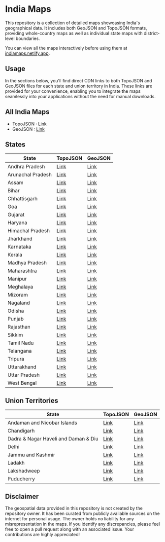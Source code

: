 # India Maps
This repository is a collection of detailed maps showcasing India's geographical data. It includes both GeoJSON and TopoJSON formats, providing whole-country maps as well as individual state maps with district-level boundaries.

You can view all the maps interactively before using them at [indiamaps.netlify.app](https://indiamaps.netlify.app).

## Usage

In the sections below, you'll find direct CDN links to both TopoJSON and GeoJSON files for each state and union territory in India. These links are provided for your convenience, enabling you to integrate the maps seamlessly into your applications without the need for manual downloads.

## All India Maps

- TopoJSON : [Link](https://cdn.jsdelivr.net/gh/udit-001/india-maps-data@da49da5/topojson/india.json)
- GeoJSON : [Link](https://cdn.jsdelivr.net/gh/udit-001/india-maps-data@da49da5/geojson/india.geojson)

## States

| State             | TopoJSON                                                                                       | GeoJSON                                                                                       |
|-------------------|-------------------------------------------------------------------------------------------------|-----------------------------------------------------------------------------------------------|
| Andhra Pradesh    | [Link](https://cdn.jsdelivr.net/gh/udit-001/india-maps-data@da49da5/topojson/states/andhra-pradesh.json)     | [Link](https://cdn.jsdelivr.net/gh/udit-001/india-maps-data@da49da5/geojson/states/andhra-pradesh.geojson)   |
| Arunachal Pradesh | [Link](https://cdn.jsdelivr.net/gh/udit-001/india-maps-data@da49da5/topojson/states/arunachal-pradesh.json)  | [Link](https://cdn.jsdelivr.net/gh/udit-001/india-maps-data@da49da5/geojson/states/arunachal-pradesh.geojson)|
| Assam             | [Link](https://cdn.jsdelivr.net/gh/udit-001/india-maps-data@da49da5/topojson/states/assam.json)              | [Link](https://cdn.jsdelivr.net/gh/udit-001/india-maps-data@da49da5/geojson/states/assam.geojson)           |
| Bihar             | [Link](https://cdn.jsdelivr.net/gh/udit-001/india-maps-data@da49da5/topojson/states/bihar.json)              | [Link](https://cdn.jsdelivr.net/gh/udit-001/india-maps-data@da49da5/geojson/states/bihar.geojson)           |
| Chhattisgarh      | [Link](https://cdn.jsdelivr.net/gh/udit-001/india-maps-data@da49da5/topojson/states/chhattisgarh.json)       | [Link](https://cdn.jsdelivr.net/gh/udit-001/india-maps-data@da49da5/geojson/states/chhattisgarh.geojson)    |
| Goa               | [Link](https://cdn.jsdelivr.net/gh/udit-001/india-maps-data@da49da5/topojson/states/goa.json)                | [Link](https://cdn.jsdelivr.net/gh/udit-001/india-maps-data@da49da5/geojson/states/goa.geojson)             |
| Gujarat           | [Link](https://cdn.jsdelivr.net/gh/udit-001/india-maps-data@da49da5/topojson/states/gujarat.json)            | [Link](https://cdn.jsdelivr.net/gh/udit-001/india-maps-data@da49da5/geojson/states/gujarat.geojson)         |
| Haryana           | [Link](https://cdn.jsdelivr.net/gh/udit-001/india-maps-data@da49da5/topojson/states/haryana.json)            | [Link](https://cdn.jsdelivr.net/gh/udit-001/india-maps-data@da49da5/geojson/states/haryana.geojson)         |
| Himachal Pradesh  | [Link](https://cdn.jsdelivr.net/gh/udit-001/india-maps-data@da49da5/topojson/states/himachal-pradesh.json)   | [Link](https://cdn.jsdelivr.net/gh/udit-001/india-maps-data@da49da5/geojson/states/himachal-pradesh.geojson)|
| Jharkhand         | [Link](https://cdn.jsdelivr.net/gh/udit-001/india-maps-data@da49da5/topojson/states/jharkhand.json)          | [Link](https://cdn.jsdelivr.net/gh/udit-001/india-maps-data@da49da5/geojson/states/jharkhand.geojson)       |
| Karnataka         | [Link](https://cdn.jsdelivr.net/gh/udit-001/india-maps-data@da49da5/topojson/states/karnataka.json)          | [Link](https://cdn.jsdelivr.net/gh/udit-001/india-maps-data@da49da5/geojson/states/karnataka.geojson)       |
| Kerala            | [Link](https://cdn.jsdelivr.net/gh/udit-001/india-maps-data@da49da5/topojson/states/kerala.json)             | [Link](https://cdn.jsdelivr.net/gh/udit-001/india-maps-data@da49da5/geojson/states/kerala.geojson)          |
| Madhya Pradesh    | [Link](https://cdn.jsdelivr.net/gh/udit-001/india-maps-data@da49da5/topojson/states/madhya-pradesh.json)     | [Link](https://cdn.jsdelivr.net/gh/udit-001/india-maps-data@da49da5/geojson/states/madhya-pradesh.geojson) |
| Maharashtra       | [Link](https://cdn.jsdelivr.net/gh/udit-001/india-maps-data@da49da5/topojson/states/maharashtra.json)        | [Link](https://cdn.jsdelivr.net/gh/udit-001/india-maps-data@da49da5/geojson/states/maharashtra.geojson)    |
| Manipur           | [Link](https://cdn.jsdelivr.net/gh/udit-001/india-maps-data@da49da5/topojson/states/manipur.json)            | [Link](https://cdn.jsdelivr.net/gh/udit-001/india-maps-data@da49da5/geojson/states/manipur.geojson)        |
| Meghalaya         | [Link](https://cdn.jsdelivr.net/gh/udit-001/india-maps-data@da49da5/topojson/states/meghalaya.json)          | [Link](https://cdn.jsdelivr.net/gh/udit-001/india-maps-data@da49da5/geojson/states/meghalaya.geojson)      |
| Mizoram           | [Link](https://cdn.jsdelivr.net/gh/udit-001/india-maps-data@da49da5/topojson/states/mizoram.json)            | [Link](https://cdn.jsdelivr.net/gh/udit-001/india-maps-data@da49da5/geojson/states/mizoram.geojson)        |
| Nagaland          | [Link](https://cdn.jsdelivr.net/gh/udit-001/india-maps-data@da49da5/topojson/states/nagaland.json)           | [Link](https://cdn.jsdelivr.net/gh/udit-001/india-maps-data@da49da5/geojson/states/nagaland.geojson)       |
| Odisha            | [Link](https://cdn.jsdelivr.net/gh/udit-001/india-maps-data@da49da5/topojson/states/odisha.json)             | [Link](https://cdn.jsdelivr.net/gh/udit-001/india-maps-data@da49da5/geojson/states/odisha.geojson)         |
| Punjab            | [Link](https://cdn.jsdelivr.net/gh/udit-001/india-maps-data@da49da5/topojson/states/punjab.json)             | [Link](https://cdn.jsdelivr.net/gh/udit-001/india-maps-data@da49da5/geojson/states/punjab.geojson)         |
| Rajasthan         | [Link](https://cdn.jsdelivr.net/gh/udit-001/india-maps-data@da49da5/topojson/states/rajasthan.json)          | [Link](https://cdn.jsdelivr.net/gh/udit-001/india-maps-data@da49da5/geojson/states/rajasthan.geojson)      |
| Sikkim            | [Link](https://cdn.jsdelivr.net/gh/udit-001/india-maps-data@da49da5/topojson/states/sikkim.json)             | [Link](https://cdn.jsdelivr.net/gh/udit-001/india-maps-data@da49da5/geojson/states/sikkim.geojson)         |
| Tamil Nadu        | [Link](https://cdn.jsdelivr.net/gh/udit-001/india-maps-data@da49da5/topojson/states/tamil-nadu.json)         | [Link](https://cdn.jsdelivr.net/gh/udit-001/india-maps-data@da49da5/geojson/states/tamil-nadu.geojson)     |
| Telangana         | [Link](https://cdn.jsdelivr.net/gh/udit-001/india-maps-data@da49da5/topojson/states/telangana.json)          | [Link](https://cdn.jsdelivr.net/gh/udit-001/india-maps-data@da49da5/geojson/states/telangana.geojson)      |
| Tripura           | [Link](https://cdn.jsdelivr.net/gh/udit-001/india-maps-data@da49da5/topojson/states/tripura.json)            | [Link](https://cdn.jsdelivr.net/gh/udit-001/india-maps-data@da49da5/geojson/states/tripura.geojson)        |
| Uttarakhand       | [Link](https://cdn.jsdelivr.net/gh/udit-001/india-maps-data@da49da5/topojson/states/uttarakhand.json)        | [Link](https://cdn.jsdelivr.net/gh/udit-001/india-maps-data@da49da5/geojson/states/uttarakhand.geojson)    |
| Uttar Pradesh     | [Link](https://cdn.jsdelivr.net/gh/udit-001/india-maps-data@da49da5/topojson/states/uttar-pradesh.json)      | [Link](https://cdn.jsdelivr.net/gh/udit-001/india-maps-data@da49da5/geojson/states/uttar-pradesh.geojson)  |
| West Bengal       | [Link](https://cdn.jsdelivr.net/gh/udit-001/india-maps-data@da49da5/topojson/states/west-bengal.json)        | [Link](https://cdn.jsdelivr.net/gh/udit-001/india-maps-data@da49da5/geojson/states/west-bengal.geojson)    |





## Union Territories

| State                                       | TopoJSON | GeoJSON |
|---------------------------------------------|----------|---------|
| Andaman and Nicobar Islands                | [Link](https://cdn.jsdelivr.net/gh/udit-001/india-maps-data@da49da5/topojson/states/andaman-and-nicobar-islands.json) | [Link](https://cdn.jsdelivr.net/gh/udit-001/india-maps-data@da49da5/geojson/states/andaman-and-nicobar-islands.geojson) |
| Chandigarh                                  | [Link](https://cdn.jsdelivr.net/gh/udit-001/india-maps-data@da49da5/topojson/states/chandigarh.geojson) | [Link](https://cdn.jsdelivr.net/gh/udit-001/india-maps-data@da49da5/geojson/states/chandigarh.geojson) |
| Dadra & Nagar Haveli and Daman & Diu | [Link](https://cdn.jsdelivr.net/gh/udit-001/india-maps-data@da49da5/topojson/states/dnh-and-dd.json) | [Link](https://cdn.jsdelivr.net/gh/udit-001/india-maps-data@da49da5/geojson/states/dnh-and-dd.geojson) |
| Delhi                                       | [Link](https://cdn.jsdelivr.net/gh/udit-001/india-maps-data@da49da5/topojson/states/delhi.geojson) | [Link](https://cdn.jsdelivr.net/gh/udit-001/india-maps-data@da49da5/geojson/states/delhi.geojson) |
| Jammu and Kashmir | [Link](https://cdn.jsdelivr.net/gh/udit-001/india-maps-data@da49da5/topojson/states/jammu-and-kashmir.json)  | [Link](https://cdn.jsdelivr.net/gh/udit-001/india-maps-data@da49da5/geojson/states/jammu-and-kashmir.geojson) |
| Ladakh | [Link](https://cdn.jsdelivr.net/gh/udit-001/india-maps-data@da49da5/topojson/states/ladakh.json)  | [Link](https://cdn.jsdelivr.net/gh/udit-001/india-maps-data@da49da5/geojson/states/ladakh.geojson)|
| Lakshadweep                                 | [Link](https://cdn.jsdelivr.net/gh/udit-001/india-maps-data@da49da5/topojson/states/lakshadweep.geojson) | [Link](https://cdn.jsdelivr.net/gh/udit-001/india-maps-data@da49da5/geojson/states/lakshadweep.geojson) |
| Puducherry                                  | [Link](https://cdn.jsdelivr.net/gh/udit-001/india-maps-data@da49da5/topojson/states/puducherry.geojson) | [Link](https://cdn.jsdelivr.net/gh/udit-001/india-maps-data@da49da5/geojson/states/puducherry.geojson) |

## Disclaimer

The geospatial data provided in this repository is not created by the repository owner. It has been curated from publicly available sources on the internet for personal usage. The owner holds no liability for any misrepresentation in the maps. If you identify any discrepancies, please feel free to open a pull request along with an associated issue. Your contributions are highly appreciated!
